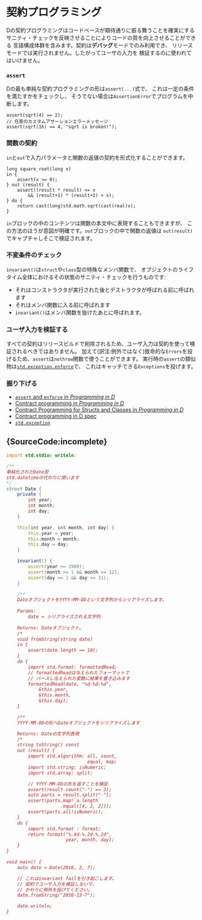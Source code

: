 # 契約プログラミング

Dの契約プログラミングはコードベースが期待通りに振る舞うことを確実にする
サニティ・チェックを反映させることによりコードの質を向上させることができる
言語構成体群を含みます。契約は**デバッグ**モードでのみ利用でき、
リリースモードでは実行されません。したがってユーザの入力を
検証するのに使われてはいけません。

### `assert`

Dの最も単純な契約プログラミングの形は`assert(...)`式で、
これは一定の条件を満たすかをチェックし、
そうでない場合は`AssertionError`でプログラムを中断します。

    assert(sqrt(4) == 2);
    // 任意のカスタムアサーションエラーメッセージ
    assert(sqrt(16) == 4, "sqrt is broken!");

### 関数の契約

`in`と`out`で入力パラメータと関数の返値の契約を形式化することができます。

    long square_root(long x)
    in {
        assert(x >= 0);
    } out (result) {
        assert((result * result) <= x
            && (result+1) * (result+1) > x);
    } do {
        return cast(long)std.math.sqrt(cast(real)x);
    }

`in`ブロックの中のコンテンツは関数の本文中に表現することもできますが、
この方法のほうが意図が明確です。`out`ブロックの中で関数の返値は
`out(result)`でキャプチャしそこで検証されます。

### 不変条件のチェック

`invariant()`は`struct`や`class`型の特殊なメンバ関数で、
オブジェクトのライフタイム全体におけるその状態のサニティ・チェックを行うものです:

* それはコンストラクタが実行された後とデストラクタが呼ばれる前に呼ばれます
* それはメンバ関数に入る前に呼ばれます
* `invariant()`はメンバ関数を抜けたあとに呼ばれます。

### ユーザ入力を検証する

すべての契約はリリースビルドで削除されるため、ユーザ入力は契約を使って検証されるべきではありません。
加えて(訳注:例外ではなく)致命的な`Errors`を投げるため、`assert`は`nothrow`関数で使うことができます。
実行時の`assert`の類似物は[`std.exception.enforce`](https://dlang.org/phobos/std_exception.html#.enforce)で、
これはキャッチできる`Exceptions`を投げます。

### 掘り下げる

- [`assert` and `enforce` in _Programming in D_](http://ddili.org/ders/d.en/assert.html)
- [Contract programming in _Programming in D_](http://ddili.org/ders/d.en/contracts.html)
- [Contract Programming for Structs and Classes in _Programming in D_](http://ddili.org/ders/d.en/invariant.html)
- [Contract programming in D spec](https://dlang.org/spec/contracts.html)
- [`std.exception`](https://dlang.org/phobos/std_exception.html)

## {SourceCode:incomplete}

```d
import std.stdio: writeln;

/**
単純化されたDate型
std.datetimeの代わりに使います
*/
struct Date {
    private {
        int year;
        int month;
        int day;
    }

    this(int year, int month, int day) {
        this.year = year;
        this.month = month;
        this.day = day;
    }

    invariant() {
        assert(year >= 1900);
        assert(month >= 1 && month <= 12);
        assert(day >= 1 && day <= 31);
    }

    /**
    DateオブジェクトをYYYY-MM-DDという文字列からシリアライズします。
    
    Params:
        date = シリアライズされる文字列
        
    Returns: Dateオブジェクト。
    /*
    void fromString(string date)
    in {
        assert(date.length == 10);
    }
    do {
        import std.format: formattedRead;
        // formattedReadは与えられたフォーマットで
        // パースし与えられた変数に結果を書き込みます
        formattedRead(date, "%d-%d-%d",
            &this.year,
            &this.month,
            &this.day);
    }

    /**
    YYYY-MM-DDの形へDateオブジェクトをシリアライズします

    Returns: Dateの文字列表現
    /*
    string toString() const
    out (result) {
        import std.algorithm: all, count,
                              equal, map;
        import std.string: isNumeric;
        import std.array: split;

        // YYYY-MM-DDの形を返すことを検証
        assert(result.count("-") == 2);
        auto parts = result.split("-");
        assert(parts.map!`a.length`
                    .equal([4, 2, 2]));
        assert(parts.all!isNumeric);
    }
    do {
        import std.format : format;
        return format("%.4d-%.2d-%.2d",
                      year, month, day);
    }
}

void main() {
    auto date = Date(2016, 2, 7);

    // これはinvariant failを引き起こします。
    // 契約でユーザ入力を検証しないで、
    // かわりに例外を投げてください。
    date.fromString("2016-13-7");

    date.writeln;
}
```
